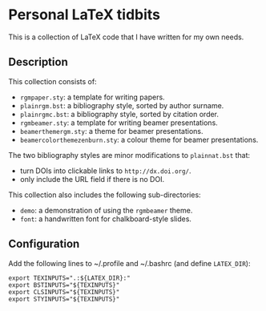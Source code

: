 Personal LaTeX tidbits
===============================================================================

This is a collection of LaTeX code that I have written for my own needs.

Description
-------------------------------------------------------------------------------

This collection consists of:

* `rgmpaper.sty`: a template for writing papers.
* `plainrgm.bst`: a bibliography style, sorted by author surname.
* `plainrgmc.bst`: a bibliography style, sorted by citation order.
* `rgmbeamer.sty`: a template for writing beamer presentations.
* `beamerthemergm.sty`: a theme for beamer presentations.
* `beamercolorthemezenburn.sty`: a colour theme for beamer presentations.

The two bibliography styles are minor modifications to `plainnat.bst` that:

* turn DOIs into clickable links to `http://dx.doi.org/`.
* only include the URL field if there is no DOI.

This collection also includes the following sub-directories:

* `demo`: a demonstration of using the `rgmbeamer` theme.
* `font`: a handwritten font for chalkboard-style slides.

Configuration
-------------------------------------------------------------------------------

Add the following lines to ~/.profile and ~/.bashrc (and define `LATEX_DIR`):

    export TEXINPUTS=".:${LATEX_DIR}:"
    export BSTINPUTS="${TEXINPUTS}"
    export CLSINPUTS="${TEXINPUTS}"
    export STYINPUTS="${TEXINPUTS}"

